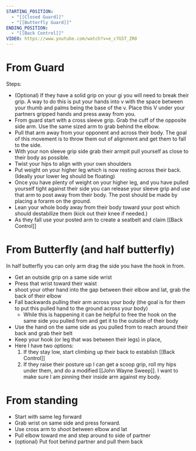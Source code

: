 ```yaml
---
STARTING_POSITION:
  - "[[Closed Guard]]"
  - "[[Butterfly Guard]]"
ENDING_POSITION:
  - "[[Back Control]]"
VIDEO: https://www.youtube.com/watch?v=e_c7G5T_ZR8
---
```


# From Guard
Steps:
- (Optional) If they have a solid grip on your gi you will need to break their grip. A way to do this is put your hands into v with the space between your thumb and palms being the base of the v. Place this V under your partners gripped hands and press away from you. 
- From guard start with a cross sleeve grip. Grab the cuff of the opposite side arm. Use the same sized arm to grab behind the elbow. 
- Pull that arm away from your opponent and across their body. The goal of this movement is to throw them out of alignment and get them to fall to the side. 
- With your non sleeve grip side grab their armpit pull yourself as close to their body as possible. 
- Twist your hips to align with your own shoulders
- Put weight on your higher leg which is now resting across their back. (Ideally your lower leg should be floating)
- Once you have plenty of weight on your higher leg, and you have pulled yourself tight against their side you can release your sleeve grip and use that arm to post away from their body. The post should be made by placing a forarm on the ground. 
- Lean your whole body away from their body toward your post which should destabilize them (kick out their knee if needed.)
- As they fall use your posted arm to create a seatbelt and claim [[Back Control]]


# From Butterfly (and half butterfly)
In half butterfly you can only arm drag the side you have the hook in from.
- Get an outside grip on a same side wrist
- Press that wrist toward their waist
- shoot your other hand into the gap between their elbow and lat, grab the back of their elbow
- Fall backwards pulling their arm across your body (the goal is for them to put this pulled hand to the ground across your body)
	- While this is happening it can be helpful to free the hook on the same side you pulled from and get it to the outside of their body
- Use the hand on the same side as you pulled from to reach around their back and grab their belt
- Keep your hook (or leg that was between their legs) in place,
- Here I have two options: 
	1. If they stay low,  start climbing up their back to establish [[Back Control]]
	2. If they raise their posture up I can get a scoop grip, roll my hips under them, and do a modified [[John Wayne Sweep]]. I want to make sure I am pinning their inside arm against my body. 


# From standing
- Start with same leg forward
- Grab wrist on same side and press forward.
- Use cross arm to shoot between elbow and lat
- Pull elbow toward me and step around to side of partner
- (optional) Put foot behind partner and pull them back